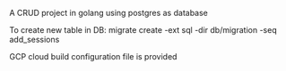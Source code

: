 A CRUD project in golang using postgres as database

To create new table in DB:
migrate create -ext sql -dir db/migration -seq add_sessions

GCP cloud build configuration file is provided
